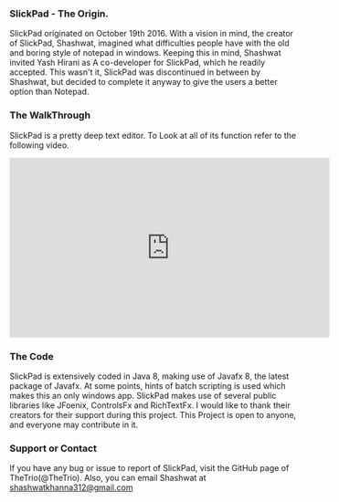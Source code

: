 ### SlickPad - The Origin.
SlickPad originated on October 19th 2016. With a vision in mind, the creator of SlickPad, Shashwat, imagined what difficulties people have with the old and boring style of notepad in windows. Keeping this in mind, Shashwat invited Yash Hirani as A co-developer for SlickPad, which he readily accepted. This wasn't it, SlickPad was discontinued in between by Shashwat, but decided to complete it anyway to give the users a better option than Notepad.

### The WalkThrough
SlickPad is a pretty deep text editor. To Look at all of its function refer to the following video.
<iframe width="560" height="315" src="https://www.youtube.com/embed/VMX9v3iGJ88" frameborder="0" allowfullscreen></iframe>

### The Code
SlickPad is extensively coded in Java 8, making use of Javafx 8, the latest package of Javafx. At some points, hints of batch scripting is used which makes this an only windows app. SlickPad makes use of several public libraries like JFoenix, 
ControlsFx and RichTextFx. I would like to thank their creators for their support during this project. This Project is open to anyone, and everyone may contribute in it.


### Support or Contact
If you have any bug or issue to report of SlickPad, visit the GitHub page of TheTrio(@TheTrio). Also, you can email Shashwat at shashwatkhanna312@gmail.com
